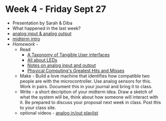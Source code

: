 # Week 4 - Friday Sept 27
* Presentation by Sarah & Diba
* What happened in the last week?
* [analog input & analog output](../week5/week5.md)
* [midterm intro](../midterm.md) 
* _Homework_ -
  * Read 
    * [A Taxonomy of Tangible User interfaces](http://courses.ischool.berkeley.edu/i262/f13/readings_pdf/taxonomy.pdf)
    * [All about LEDs](https://learn.sparkfun.com/tutorials/light-emitting-diodes-leds/all)
    * [Notes on analog input and output](../week5/week5.md)
    * [Phsyical Computing's Greatest Hits and Misses](https://www.tigoe.com/blog/category/physicalcomputing/176/)
  * Make - Build a love machine that identifies how compatible two people are with the microcontroller. Use analog sensors for this. Work in pairs. Document this in your journal and bring it to class.
  * Write - a short decription of your midterm idea. Draw a sketch of what the system will be, think about how someone will interact with it. Be prepared to discuss your proposal next week in class. Post this to your class site.
  * optional videos - [analog in/out playlist](https://www.youtube.com/watch?v=Tk1Cme4VNiE&list=PLnkvii1uWBvFuwqE1hRamWnhmSlYVhIOH)